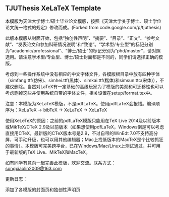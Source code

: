 ## TJUThesis XeLaTeX Template

本模版为天津大学博士/硕士毕业论文模版，按照《天津大学关于博士、硕士学位论文统一格式的规定》修改而成。(Forked from code.google.com/p/tjuthesis)

此版本模版从封面开始，包括“独创性声明”、“摘要”、“目录”、“正文”、“参考文献”、“发表论文和参加科研情况说明”和“致谢”。“学术型/专业型”的标记分别为“academic/professional”、“博士/硕士”的标记分别为“phd/master”，请对照选用。请注意学术型/专业型、博士/硕士封面都是不同的，同学们请选择正确的模版。

考虑到一些操作系统中没有相应的中文字体文件，各模版根目录中放有四种字体（simfang.ttf(仿宋)、simhei.ttf(黑体)、simkai.ttf(楷体)和simsun.ttc(宋体)），不建议删除。当然对LaTeX有一定基础的高级玩家为了模版的美观和可迁移性也可以考虑删掉这些并使用系统自带的字体文件，相关设置在setup/format.tex中。

注意：本模版为XeLaTeX模版，不是pdfLaTeX。使用pdfLaTeX会报错。编译顺序为：XeLaTeX -> bibTeX -> XeLaTeX -> XeLaTeX

使用XeLeTeX的原因：之前的pdfLaTeX模版只能用在TeX Live 2014及以前版本或MikTeX/CTeX 2.9及以前版本（如果想使用pdfLaTeX，Windows倒是可以考虑直接用CTeX，最新版的CTeX版本号是2.9，不过自带的WinEdt 7.0不支持高分屏，可手动升级，也可以用其他编辑器；Mac上找低版本的MacTeX是个比较抓狂的事情）。本模版可完美跨平台，已在Windows/Mac/Linux上测试通过，并可用于最新版的TeX Live、MikTeX和MacTeX。

如有同学有意向一起完善此模版，欢迎交流。联系方式：songxiaolin2009@163.com

更新日志：

添加了各模版的封面页和独创性声明页
